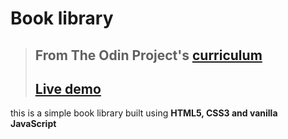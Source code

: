 # Book library 
>## From The Odin Project's [curriculum](https://www.theodinproject.com)
>## [Live demo](https://issifi.github.io/Books_library/)

this is a simple book library built using **HTML5, CSS3 and vanilla JavaScript**
